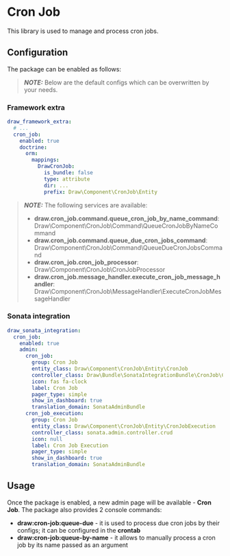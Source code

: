 # Cron Job

This library is used to manage and process cron jobs.

## Configuration

The package can be enabled as follows:
> **_NOTE:_** Below are the default configs which can be overwritten by your needs.

### Framework extra

```yaml
draw_framework_extra:
  # ...
  cron_job:
    enabled: true
    doctrine:
      orm:
        mappings:
          DrawCronJob:
            is_bundle: false
            type: attribute
            dir: ...
            prefix: Draw\Component\CronJob\Entity
```

> **_NOTE:_** The following services are available:
> - **draw.cron_job.command.queue_cron_job_by_name_command**: Draw\Component\CronJob\Command\QueueCronJobByNameCommand
> - **draw.cron_job.command.queue_due_cron_jobs_command**: Draw\Component\CronJob\Command\QueueDueCronJobsCommand
> - **draw.cron_job.cron_job_processor**: Draw\Component\CronJob\CronJobProcessor
> - **draw.cron_job.message_handler.execute_cron_job_message_handler**: Draw\Component\CronJob\MessageHandler\ExecuteCronJobMessageHandler

### Sonata integration

```yaml
draw_sonata_integration:
  cron_job:
    enabled: true
    admin:
      cron_job:
        group: Cron Job
        entity_class: Draw\Component\CronJob\Entity\CronJob
        controller_class: Draw\Bundle\SonataIntegrationBundle\CronJob\Controller\CronJobController
        icon: fas fa-clock
        label: Cron Job
        pager_type: simple
        show_in_dashboard: true
        translation_domain: SonataAdminBundle
      cron_job_execution:
        group: Cron Job
        entity_class: Draw\Component\CronJob\Entity\CronJobExecution
        controller_class: sonata.admin.controller.crud
        icon: null
        label: Cron Job Execution
        pager_type: simple
        show_in_dashboard: true
        translation_domain: SonataAdminBundle
```

## Usage

Once the package is enabled, a new admin page will be available - **Cron Job**. The package also provides
2 console commands:
- **draw:cron-job:queue-due** - it is used to process due cron jobs by their configs; it can be configured in the **crontab**
- **draw:cron-job:queue-by-name** - it allows to manually process a cron job by its name passed as an argument
